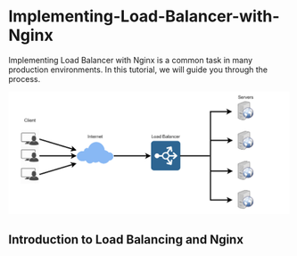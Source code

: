 # Implementing-Load-Balancer-with-Nginx
Implementing Load Balancer with Nginx is a common task in many production environments. In this tutorial, we will guide you through the process.

![Introduction](./img/2.png)




## Introduction to Load Balancing and Nginx